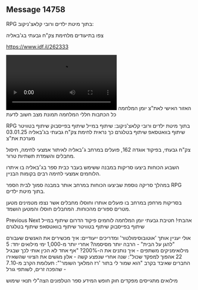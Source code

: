 ## Message 14758

RPG בתוך מיטת ילדים ורובי קלאצ'ניקוב:

צפו בתיעודים מלחימת צק"ח גבעתי בג'באליה

https://www.idf.il/262333

![Video](https://data.iron-swords.co.il/2025/January/03/14758/14758_media.mp4)
האזור האישי
לאת"צ 
יומן המלחמה
כל הכתבות
חללי המלחמה
תמונת מצב
חשוב לדעת
 



RPG בתוך מיטת ילדים ורובי קלאצ'ניקוב:
שיתוף במייל
שיתוף בפייסבוק
שיתוף בטוויטר
שיתוף בוואטסאפ
שיתוף בטלגרם
כך נראית לחימת צק"ח גבעתי בג'באליה
 03.01.25
מערכת את"צ

צק"ח גבעתי, בפיקוד אוגדה 162, פועלים במרחב ג׳באליה לאיתור אמצעי לחימה, חיסול מחבלים והשמדת תשתיות טרור.

השבוע הכוחות ביצעו סריקות במבנה ששימש בעבר כבית ספר בג׳באליה בו איתרו הלוחמים אמצעי לחימה רבים בקומות הבניין.

במהלך סריקה נוספת שביצעו הכוחות במרחב אותר במבנה סמוך לבית הספר RPG בתוך מיטת ילדים.

בסריקות מרחפן במרחב בו פועלים אותרו וחוסלו מחבלים אשר נצפו מטמינים מטען מטרים ספורים מהכוחות. המחבלים חוסלו והמטען הושמד.

Previous
Next
 אהבתי!
חטיבת גבעתי
יומן המלחמה
לוחמים
פיקוד הדרום
שיתוף במייל
שיתוף בפייסבוק
שיתוף בטוויטר
שיתוף בוואטסאפ
שיתוף בטלגרם

אולי יעניין אותך
'אוטובוסימולטור' ומדריכים ייעודיים:
איך מכשירים את האנשים שעבורם "להגן על הבית" - הרבה יותר מסיסמה?
אחרי יותר מ-1,000 ימי מילואים יחד:
5 מילואימניקים משתפים - איך נותנים את ה-200%?
"אף אחד לא הכין אותי לכך שבגיל 22 אהפוך למפקד שכול":
שנה אחרי שנפצע קשה - אלון מגשים את הציווי שהשאירו החברים שאיבד בקרב
"הוא שמור לי בתור 'רז המלאך השומר'":
תעלומת הקרב מ-7.10 - שהפכה זרים, לשותפי גורל

מילואים
מתגייסים
מפקדים
חוק חופש המידע
ספר הטלפונים הצה"לי
תנאי שימוש